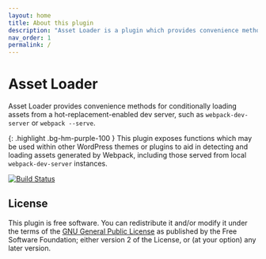 ```yaml
---
layout: home
title: About this plugin
description: "Asset Loader is a plugin which provides convenience methods for conditionally loading assets from a hot-replacing dev server in local development"
nav_order: 1
permalink: /
---
```


# Asset Loader

Asset Loader provides convenience methods for conditionally loading assets from a hot-replacement-enabled dev server, such as `webpack-dev-server` or `webpack --serve`.

{: .highlight .bg-hm-purple-100 } 
This plugin exposes functions which may be used within other WordPress themes or plugins to aid in detecting and loading assets generated by Webpack, including those served from local `webpack-dev-server` instances.

[![Build Status](https://travis-ci.com/humanmade/asset-loader.svg?branch=main)](https://travis-ci.com/humanmade/asset-loader)

## License

This plugin is free software. You can redistribute it and/or modify it under the terms of the [GNU General Public License](LICENSE) as published by the Free Software Foundation; either version 2 of the License, or (at your option) any later version.

